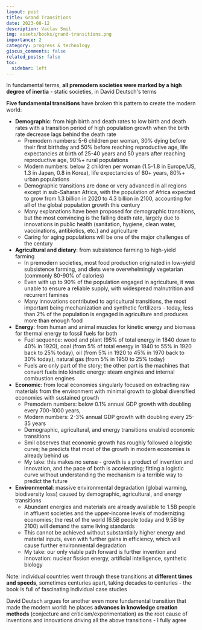 ```yaml
---
layout: post
title: Grand Transitions
date: 2023-08-12
description: Vaclav Smil
img: assets/books/grand-transitions.png
importance: 2
category: progress & technology
giscus_comments: false
related_posts: false
toc:
  sidebar: left
---
```


In fundamental terms, **all premodern societies were marked by a high degree of inertia** - static societies, in David Deutsch's terms

**Five fundamental transitions** have broken this pattern to create the modern world:
- **Demographic**: from high birth and death rates to low birth and death rates with a transition period of high population growth when the birth rate decrease lags behind the death rate
  - Premodern numbers: 5-6 children per woman, 30% dying before their first birthday and 50% before reaching reproductive age, life expectancies at birth of 25-40 years and 50 years after reaching reproductive age, 90%+ rural populations
  - Modern numbers: below 2 children per woman (1.5-1.8 in Europe/US, 1.3 in Japan, 0.8 in Korea), life expectancies of 80+ years, 80%+ urban populations
  - Demographic transitions are done or very advanced in all regions except in sub-Saharan Africa, with the population of Africa expected to grow from 1.3 billion in 2020 to 4.3 billion in 2100, accounting for all of the global population growth this century
  - Many explanations have been proposed for demographic transitions, but the most convincing is the falling death rate, largely due to innovations in public health (sanitation, hygiene, clean water, vaccinations, antibiotics, etc.) and agriculture
  - Caring for aging populations will be one of the major challenges of the century
- **Agricultural and dietary**: from subsistence farming to high-yield farming 
  - In premodern societies, most food production originated in low-yield subsistence farming, and diets were overwhelmingly vegetarian (commonly 80-90% of calories)
  - Even with up to 90% of the population engaged in agriculture, it was unable to ensure a reliable supply, with widespread malnutrition and recurrent famines
  - Many innovations contributed to agricultural transitions, the most important being mechanization and synthetic fertilizers - today, less than 2% of the population is engaged in agriculture and produces more than enough food
- **Energy**: from human and animal muscles for kinetic energy and biomass for thermal energy to fossil fuels for both
  - Fuel sequence: wood and plant (95% of total energy in 1840 down to 40% in 1920), coal (from 5% of total energy in 1840 to 55% in 1920 back to 25% today), oil (from 5% in 1920 to 45% in 1970 back to 30% today), natural gas (from 5% in 1950 to 25% today)
  - Fuels are only part of the story; the other part is the machines that convert fuels into kinetic energy: steam engines and internal combustion engines
- **Economic**: from local economies singularly focused on extracting raw materials from the environment with minimal growth to global diversified economies with sustained growth
  - Premodern numbers: below 0.1% annual GDP growth with doubling every 700-1000 years, 
  - Modern numbers: 2-3% annual GDP growth with doubling every 25-35 years
  - Demographic, agricultural, and energy transitions enabled economic transitions
  - Smil observes that economic growth has roughly followed a logistic curve; he predicts that most of the growth in modern economies is already behind us
  -  My take: this makes no sense - growth is a product of invention and innovation, and the pace of both is accelerating; fitting a logistic curve without understanding the mechanism is a terrible way to predict the future
- **Environmental**: massive environmental degradation (global warming, biodiversity loss) caused by demographic, agricultural, and energy transitions
  - Abundant energies and materials are already available to 1.5B people in affluent societies and the upper-income levels of modernizing economies; the rest of the world (6.5B people today and 9.5B by 2100) will demand the same living standards
  - This cannot be achieved without substantially higher energy and material inputs, even with further gains in efficiency, which will cause further environmental degradation
  - My take: our only viable path forward is further invention and innovation: nuclear fission energy, artificial intelligence, synthetic biology

Note: individual countries went through these transitions at **different times and speeds**, sometimes centuries apart, taking decades to centuries - the book is full of fascinating individual case studies

David Deutsch argues for another even more fundamental transition that made the modern world: he places **advances in knowledge creation methods** (conjecture and criticism/experimentation) as the root cause of inventions and innovations driving all the above transitions - I fully agree